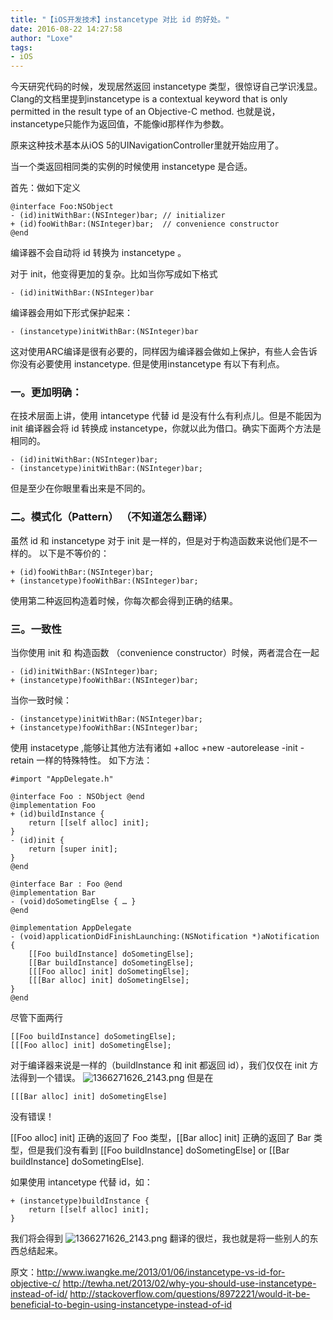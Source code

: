 ```yaml
---
title: "【iOS开发技术】instancetype 对比 id 的好处。"
date: 2016-08-22 14:27:58
author: "Loxe"
tags:
- iOS
---
```

今天研究代码的时候，发现居然返回 instancetype 类型，很惊讶自己学识浅显。
Clang的文档里提到instancetype is a contextual keyword that is only permitted in the result type of an Objective-C method. 也就是说，instancetype只能作为返回值，不能像id那样作为参数。

原来这种技术基本从iOS 5的UINavigationController里就开始应用了。

当一个类返回相同类的实例的时候使用  instancetype 是合适。

首先：做如下定义

    @interface Foo:NSObject
    - (id)initWithBar:(NSInteger)bar; // initializer
    + (id)fooWithBar:(NSInteger)bar;  // convenience constructor
    @end
编译器不会自动将  id 转换为 instancetype 。

对于 init，他变得更加的复杂。比如当你写成如下格式

    - (id)initWithBar:(NSInteger)bar

编译器会用如下形式保护起来：

    - (instancetype)initWithBar:(NSInteger)bar

这对使用ARC编译是很有必要的，同样因为编译器会做如上保护，有些人会告诉你没有必要使用 instancetype.
但是使用instancetype 有以下有利点。
<!--more-->

### 一。更加明确：

在技术层面上讲，使用 intancetype 代替 id 是没有什么有利点儿。但是不能因为 init 编译器会将 id 转换成 instancetype，你就以此为借口。确实下面两个方法是相同的。

    - (id)initWithBar:(NSInteger)bar;
    - (instancetype)initWithBar:(NSInteger)bar;

但是至少在你眼里看出来是不同的。

### 二。模式化（Pattern） （不知道怎么翻译）

虽然 id 和 instancetype 对于 init 是一样的，但是对于构造函数来说他们是不一样的。
以下是不等价的：

    + (id)fooWithBar:(NSInteger)bar;
    + (instancetype)fooWithBar:(NSInteger)bar;

使用第二种返回构造着时候，你每次都会得到正确的结果。

### 三。一致性

当你使用 init 和 构造函数 （convenience constructor）时候，两者混合在一起

    - (id)initWithBar:(NSInteger)bar;
    + (instancetype)fooWithBar:(NSInteger)bar;

当你一致时候：

    - (instancetype)initWithBar:(NSInteger)bar;
    + (instancetype)fooWithBar:(NSInteger)bar;

使用 instacetype ,能够让其他方法有诸如  +alloc +new -autorelease -init -retain  一样的特殊特性。
如下方法：

    #import "AppDelegate.h"
    
    @interface Foo : NSObject @end
    @implementation Foo
    + (id)buildInstance {
        return [[self alloc] init];
    }
    - (id)init {
        return [super init];
    }
    @end

    @interface Bar : Foo @end
    @implementation Bar
    - (void)doSometingElse { … }
    @end
    
    @implementation AppDelegate
    - (void)applicationDidFinishLaunching:(NSNotification *)aNotification {
        [[Foo buildInstance] doSometingElse];
        [[Bar buildInstance] doSometingElse];
        [[[Foo alloc] init] doSometingElse];
        [[[Bar alloc] init] doSometingElse];
    }
    @end

尽管下面两行

    [[Foo buildInstance] doSometingElse];
    [[[Foo alloc] init] doSometingElse];

对于编译器来说是一样的（buildInstance 和 init 都返回 id），我们仅仅在 init 方法得到一个错误。
![1366271626\_2143.png][1]
但是在 

    [[[Bar alloc] init] doSometingElse]

没有错误！

[[Foo alloc] init] 正确的返回了 Foo 类型，[[Bar alloc] init] 正确的返回了 Bar 类型，但是我们没有看到 [[Foo buildInstance] doSometingElse] or [[Bar buildInstance] doSometingElse].

如果使用 intancetype 代替 id，如：

    + (instancetype)buildInstance {
        return [[self alloc] init];
    }

我们将会得到
![1366271626\_2143.png][2]
翻译的很烂，我也就是将一些别人的东西总结起来。

原文：http://www.iwangke.me/2013/01/06/instancetype-vs-id-for-objective-c/
http://tewha.net/2013/02/why-you-should-use-instancetype-instead-of-id/
http://stackoverflow.com/questions/8972221/would-it-be-beneficial-to-begin-using-instancetype-instead-of-id  

  [1]: http://loxe.oss-cn-hangzhou.aliyuncs.com/usr/uploads/2014/04/1697936991.png
  [2]: http://loxe.oss-cn-hangzhou.aliyuncs.com/usr/uploads/2014/04/3568543098.png
